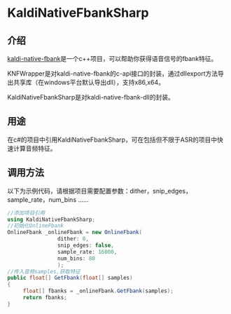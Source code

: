 # KaldiNativeFbankSharp
## 介绍
[kaldi-native-fbank](https://github.com/csukuangfj/kaldi-native-fbank "kaldi-native-fbank")是一个c++项目，可以帮助你获得语音信号的fbank特征。

KNFWrapper是对kaldi-native-fbank的c-api接口的封装，通过dllexport方法导出共享库（在windows平台默认导出dll），支持x86,x64。

KaldiNativeFbankSharp是对kaldi-native-fbank-dll的封装。

## 用途
在c#的项目中引用KaldiNativeFbankSharp，可在包括但不限于ASR的项目中快速计算音频特征。

## 调用方法
以下为示例代码，请根据项目需要配置参数：dither，snip_edges，sample_rate，num_bins ……
```csharp
//添加项目引用
using KaldiNativeFbankSharp;
//初始化OnlineFbank
OnlineFbank _onlineFbank = new OnlineFbank(
                dither: 0,
                snip_edges: false,
                sample_rate: 16000,
                num_bins: 80
                );
//传入音频samples,获取特征
public float[] GetFbank(float[] samples)
{
     float[] fbanks = _onlineFbank.GetFbank(samples);
     return fbanks;
}
```

